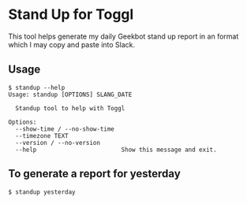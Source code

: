 # Stand Up for Toggl

This tool helps generate my daily Geekbot stand up report in an format which I may copy and paste into Slack.

## Usage

```shell
$ standup --help
Usage: standup [OPTIONS] SLANG_DATE

  Standup tool to help with Toggl

Options:
  --show-time / --no-show-time
  --timezone TEXT
  --version / --no-version
  --help                        Show this message and exit.
```

## To generate a report for yesterday

```shell
$ standup yesterday
```

